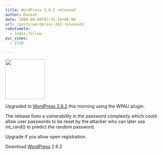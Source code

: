```yaml
---
title: WordPress 2.6.2 released
author: Danesh
date: 2008-09-09T07:31:18+00:00
url: /posts/wordpress-262-released/
robotsmeta:
  - index,follow
pvc_views:
  - 2310

---
```

[<img loading="lazy" class="alignnone size-medium wp-image-781" title="WordPress" src="/wp-content/uploads/2008/08/wordpresslogo.jpg" alt="" width="125" height="125" />][1]

Upgraded to [WordPress 2.6.2][2] this morning using the WPAU plugin.

The release fixes a vulnerability in the password complexity which could allow user passwords to be reset by the attacker who can later use mt_rand() to predict the random password.

Upgrade if you allow open registration.

Download [WordPress][3] 2.6.2

 [1]: /wp-content/uploads/2008/08/wordpresslogo.jpg
 [2]: http://wordpress.org/development/2008/09/wordpress-262/
 [3]: http://wordpress.org/download/